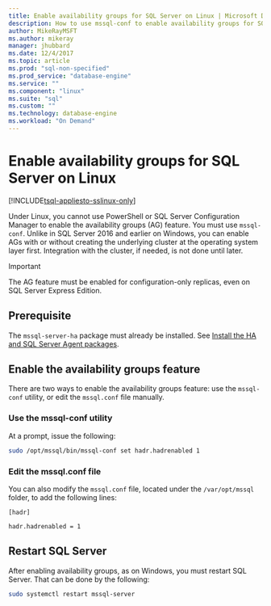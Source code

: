 ```yaml
---
title: Enable availability groups for SQL Server on Linux | Microsoft Docs
description: How to use mssql-conf to enable availability groups for SQL Server on Linux.
author: MikeRayMSFT 
ms.author: mikeray 
manager: jhubbard
ms.date: 12/4/2017
ms.topic: article
ms.prod: "sql-non-specified"
ms.prod_service: "database-engine"
ms.service: ""
ms.component: "linux"
ms.suite: "sql"
ms.custom: ""
ms.technology: database-engine
ms.workload: "On Demand"
---
```


# Enable availability groups for SQL Server on Linux

[!INCLUDE[tsql-appliesto-sslinux-only](../includes/tsql-appliesto-sslinux-only.md)]

Under Linux, you cannot use PowerShell or SQL Server Configuration Manager to enable the availability groups (AG) feature. You must use `mssql-conf`. Unlike in SQL Server 2016 and earlier on Windows, you can enable AGs with or without creating the underlying cluster at the operating system layer first. Integration with the cluster, if needed, is not done until later.

> [!IMPORTANT]
> The AG feature must be enabled for configuration-only replicas, even on SQL Server Express Edition.

## Prerequisite
The `mssql-server-ha` package must already be installed. See [Install the HA and SQL Server Agent packages](sql-server-linux-deploy-pacemaker-cluster.md#install-the-ha-and-sql-server-agent-packages).

## Enable the availability groups feature
There are two ways to enable the availability groups feature: use the `mssql-conf` utility, or edit the `mssql.conf` file manually.

### Use the mssql-conf utility

At a prompt, issue the following:

```bash
sudo /opt/mssql/bin/mssql-conf set hadr.hadrenabled 1
```

### Edit the mssql.conf file

You can also modify the `mssql.conf` file, located under the `/var/opt/mssql` folder, to add the following lines:

```
[hadr]

hadr.hadrenabled = 1
```

## Restart SQL Server
After enabling availability groups, as on Windows, you must restart SQL Server. That can be done by the following:

```bash
sudo systemctl restart mssql-server
```

